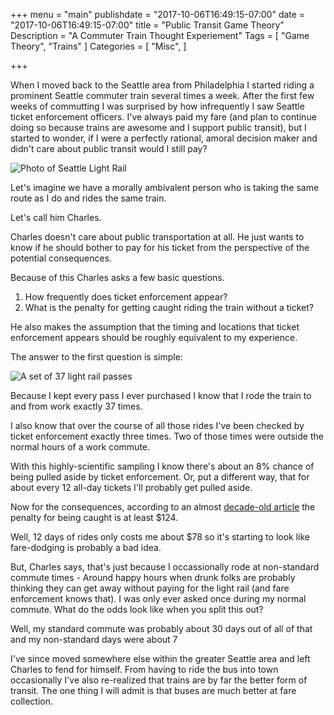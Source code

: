 +++
menu = "main"
publishdate = "2017-10-06T16:49:15-07:00"
date = "2017-10-06T16:49:15-07:00"
title = "Public Transit Game Theory"
Description = "A Commuter Train Thought Experiement"
Tags = [
  "Game Theory",
  "Trains"
]
Categories = [
  "Misc",
]

+++


When I moved back to the Seattle area from Philadelphia I started riding a prominent Seattle commuter train several times a week. After the first few weeks of commutting I was surprised by how infrequently I saw Seattle ticket enforcement officers. I've always paid my fare (and plan to continue doing so because trains are awesome and I support public transit), but I started to wonder, if I were a perfectly rational, amoral decision maker and didn't care about public transit would I still pay?

![Photo of Seattle Light Rail](/images/public_transit_game_theory/light-rail-train.jpg)

<!--more-->

Let's imagine we have a morally ambivalent person who is taking the same route as I do and rides the same train. 

Let's call him Charles.

Charles doesn't care about public transportation at all. He just wants to know if he should bother to pay for his ticket from the perspective of the potential consequences.

Because of this Charles asks a few basic questions.

1. How frequently does ticket enforcement appear? 
2. What is the penalty for getting caught riding the train without a ticket?

He also makes the assumption that the timing and locations that ticket enforcement appears should be roughly equivalent to my experience. 

The answer to the first question is simple:

![A set of 37 light rail passes](/images/public_transit_game_theory/light-rail-passes.jpg)

Because I kept every pass I ever purchased I know that I rode the train to and from work exactly 37 times.

I also know that over the course of all those rides I've been checked by ticket enforcement exactly three times. Two of those times were outside the normal hours of a work commute.

With this highly-scientific sampling I know there's about an 8% chance of being pulled aside by ticket enforcement. Or, put a different way, that for about every 12 all-day tickets I'll probably get pulled aside.

Now for the consequences, according to an almost [decade-old article](https://www.seattletimes.com/seattle-news/light-rail-fare-dodgers-could-face-124-fine/) the penalty for being caught is at least $124.

Well, 12 days of rides only costs me about $78 so it's starting to look like fare-dodging is probably a bad idea.

But, Charles says, that's just because I occassionally rode at non-standard commute times - Around happy hours when drunk folks are probably thinking they can get away without paying for the light rail (and fare enforcement knows that). I was only ever asked once during my normal commute. What do the odds look like when you split this out?

Well, my standard commute was probably about 30 days out of all of that and my non-standard days were about 7 

I've since moved somewhere else within the greater Seattle area and left Charles to fend for himself. From having to ride the bus into town occasionally I've also re-realized that trains are by far the better form of transit. The one thing I will admit is that buses are much better at fare collection.